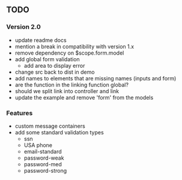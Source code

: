## TODO

### Version 2.0
- update readme docs
- mention a break in compatibility with version 1.x
- remove dependency on $scope.form.model
- add global form validation
    - add area to display error
- change src back to dist in demo
- add names to elements that are missing names (inputs and form)
- are the function in the linking function global?
- should we split link into controller and link
- update the example and remove 'form' from the models

### Features
- custom message containers
- add some standard validation types
    - ssn
    - USA phone
    - email-standard
    - password-weak
    - password-med
    - password-strong